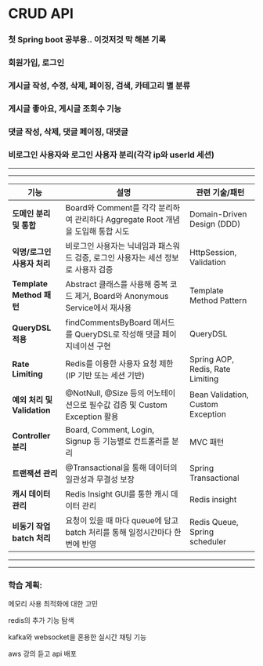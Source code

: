 # CRUD API
### 첫 Spring boot 공부용.. 이것저것 막 해본 기록
### 회원가입, 로그인
### 게시글 작성, 수정, 삭제, 페이징, 검색, 카테고리 별 분류
### 게시글 좋아요, 게시글 조회수 기능
### 댓글 작성, 삭제, 댓글 페이징, 대댓글
### 비로그인 사용자와 로그인 사용자 분리(각각 ip와 userId 세션)

---
---


| **기능**                 | **설명**                                                 | **관련 기술/패턴**                      |
|------------------------|--------------------------------------------------------|-----------------------------------|
| **도메인 분리 및 통합**        | Board와 Comment를 각각 분리하여 관리하다 Aggregate Root 개념을 도입해 통합 시도 | Domain-Driven Design (DDD)        |
| **익명/로그인 사용자 처리**      | 비로그인 사용자는 닉네임과 패스워드 검증, 로그인 사용자는 세션 정보로 사용자 검증         | HttpSession, Validation           |
| **Template Method 패턴** | Abstract 클래스를 사용해 중복 코드 제거, Board와 Anonymous Service에서 재사용 | Template Method Pattern           |
| **QueryDSL 적용**        | findCommentsByBoard 메서드를 QueryDSL로 작성해 댓글 페이지네이션 구현    | QueryDSL                          |
| **Rate Limiting**      | Redis를 이용한 사용자 요청 제한 (IP 기반 또는 세션 기반)                  | Spring AOP, Redis, Rate Limiting  |
| **예외 처리 및 Validation** | @NotNull, @Size 등의 어노테이션으로 필수값 검증 및 Custom Exception 활용 | Bean Validation, Custom Exception |
| **Controller 분리**      | Board, Comment, Login, Signup 등 기능별로 컨트롤러를 분리          | MVC 패턴                            |
| **트랜잭션 관리**            | @Transactional을 통해 데이터의 일관성과 무결성 보장                    | Spring Transactional              |
| **캐시 데이터 관리**          | Redis Insight GUI를 통한 캐시 데이터 관리                        | Redis insight                     |
| **비동기 작업 batch 처리**    | 요청이 있을 때 마다 queue에 담고 batch 처리를 통해 일정시간마다 한번에 반영       | Redis Queue, Spring scheduler     |

---
---
### 학습 계획:
메모리 사용 최적화에 대한 고민

redis의 추가 기능 탐색

kafka와 websocket을 혼용한 실시간 채팅 기능

aws 강의 듣고 api 배포
